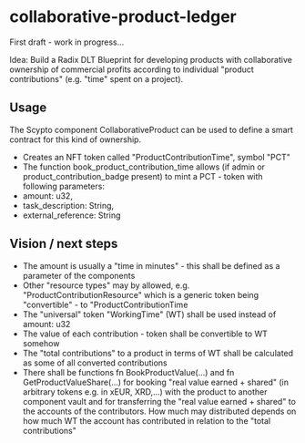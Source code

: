 # collaborative-product-ledger

First draft - work in progress...

Idea: Build a Radix DLT Blueprint for developing products with collaborative ownership of commercial profits according to individual "product contributions" (e.g. "time" spent on a project).

## Usage
The Scypto component CollaborativeProduct can be used to define a smart contract for this kind of ownership.

- Creates an NFT token called "ProductContributionTime", symbol "PCT"
- The function book_product_contribution_time allows (if admin or product_contribution_badge present) to mint a PCT - token with following parameters:
-    amount: u32,
-    task_description: String,
-    external_reference: String

## Vision / next steps
- The amount is usually a "time in minutes" - this shall be defined as a parameter of the components
- Other "resource types" may by allowed, e.g. "ProductContributionResource" which is a generic token being "convertible" - to "ProductContributionTime
- The "universal" token "WorkingTime" (WT) shall be used instead of amount: u32
- The value of each contribution - token shall be convertible to WT somehow
- The "total contributions" to a product in terms of WT shall be calculated as some of all converted contributions
- There shall be functions fn BookProductValue(...) and fn GetProductValueShare(...) for booking "real value earned + shared" (in arbitrary tokens e.g. in xEUR, XRD,...) with the product to another component vault and for transferring the "real value earned + shared"  to the accounts of the contributors. How much may distributed depends on how much WT the account has contributed in relation to the "total contributions" 
